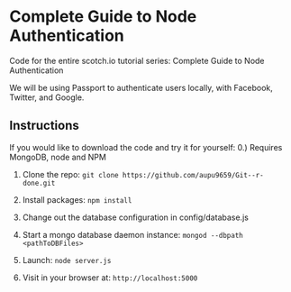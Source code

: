 # Complete Guide to Node Authentication

Code for the entire scotch.io tutorial series: Complete Guide to Node Authentication

We will be using Passport to authenticate users locally, with Facebook, Twitter, and Google.

## Instructions

If you would like to download the code and try it for yourself:
0.) Requires MongoDB, node and NPM

1. Clone the repo: `git clone https://github.com/aupu9659/Git--r-done.git`

2. Install packages: `npm install`

3. Change out the database configuration in config/database.js

4. Start a mongo database daemon instance: `mongod --dbpath <pathToDBFiles>`

5. Launch: `node server.js`

6. Visit in your browser at: `http://localhost:5000`
